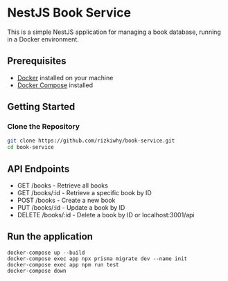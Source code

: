 # NestJS Book Service

This is a simple NestJS application for managing a book database, running in a Docker environment.

## Prerequisites

- [Docker](https://www.docker.com/) installed on your machine
- [Docker Compose](https://docs.docker.com/compose/) installed

## Getting Started

### Clone the Repository

```bash
git clone https://github.com/rizkiwhy/book-service.git
cd book-service
```

## API Endpoints
- GET /books - Retrieve all books
- GET /books/:id - Retrieve a specific book by ID
- POST /books - Create a new book
- PUT /books/:id - Update a book by ID
- DELETE /books/:id - Delete a book by ID
or localhost:3001/api

## Run the application

```
docker-compose up --build
docker-compose exec app npx prisma migrate dev --name init
docker-compose exec app npm run test
docker-compose down
```
